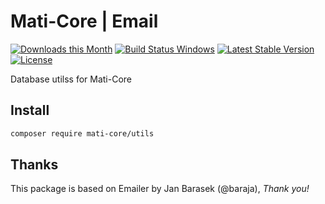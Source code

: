 # Mati-Core | Email

[![Downloads this Month](https://img.shields.io/packagist/dm/mati-core/utils.svg)](https://packagist.org/packages/mati-core/utils)
[![Build Status Windows](https://ci.appveyor.com/api/projects/status/github/mati-core/utils?branch=main&svg=true)](https://packagist.org/packages/mati-core/utils)
[![Latest Stable Version](https://poser.pugx.org/mati-core/utils/v/stable)](https://github.com/mati-core/utils/releases)
[![License](https://img.shields.io/badge/license-MIT-yellow.svg)](https://github.com/mati-core/utils/blob/master/license.md)

Database utilss for Mati-Core

Install
-------

```bash
composer require mati-core/utils
```

Thanks
------

This package is based on Emailer by Jan Barasek (@baraja), *Thank you!*